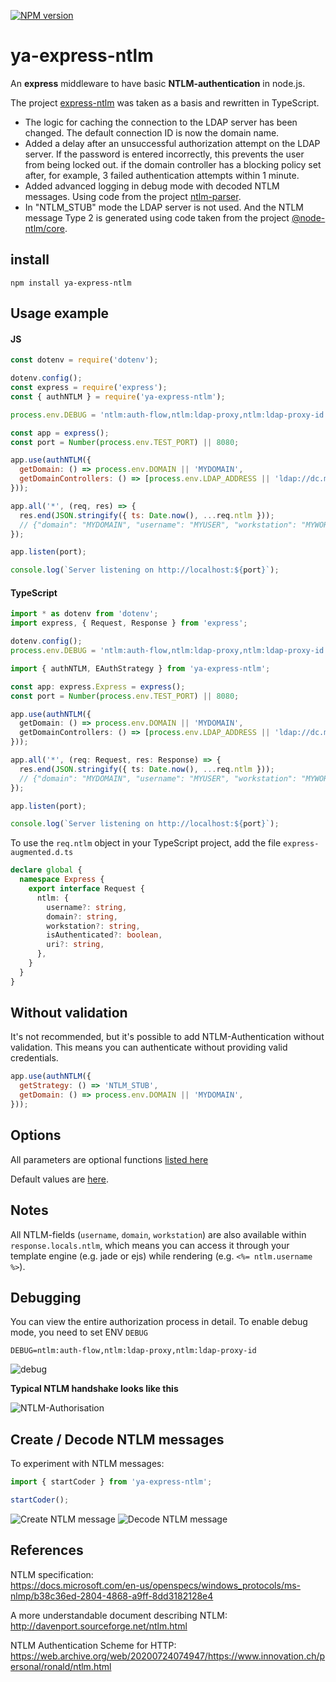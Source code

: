[![NPM version](https://img.shields.io/npm/v/ya-express-ntlm.svg?style=flat)](https://www.npmjs.com/package/ya-express-ntlm)

# ya-express-ntlm

An **express** middleware to have basic **NTLM-authentication** in node.js.







The project [express-ntlm](https://www.npmjs.com/package/express-ntlm) was taken as a basis and rewritten in TypeScript.
- The logic for caching the connection to the LDAP server has been changed.
  The default connection ID is now the domain name.
- Added a delay after an unsuccessful authorization attempt on the LDAP server. 
  If the password is entered incorrectly, this prevents the user from being locked out.
  if the domain controller has a blocking policy set after, for example,
  3 failed authentication attempts within 1 minute.
- Added advanced logging in debug mode with decoded NTLM messages. Using code from the project
  [ntlm-parser](https://www.npmjs.com/package/ntlm-parser). 
- In "NTLM_STUB" mode the LDAP server is not used. And the NTLM message Type 2 
  is generated using code taken from the project [@node-ntlm/core](https://www.npmjs.com/package/@node-ntlm/core).


## install

```shell
npm install ya-express-ntlm
```



## Usage example



#### JS

```js
const dotenv = require('dotenv');

dotenv.config();
const express = require('express');
const { authNTLM } = require('ya-express-ntlm');

process.env.DEBUG = 'ntlm:auth-flow,ntlm:ldap-proxy,ntlm:ldap-proxy-id';

const app = express();
const port = Number(process.env.TEST_PORT) || 8080;

app.use(authNTLM({
  getDomain: () => process.env.DOMAIN || 'MYDOMAIN',
  getDomainControllers: () => [process.env.LDAP_ADDRESS || 'ldap://dc.mydomain.myorg.com'],
}));

app.all('*', (req, res) => {
  res.end(JSON.stringify({ ts: Date.now(), ...req.ntlm }));
  // {"domain": "MYDOMAIN", "username": "MYUSER", "workstation": "MYWORKSTATION"}
});

app.listen(port);

console.log(`Server listening on http://localhost:${port}`);
```




#### TypeScript

```typescript
import * as dotenv from 'dotenv';
import express, { Request, Response } from 'express';

dotenv.config();
process.env.DEBUG = 'ntlm:auth-flow,ntlm:ldap-proxy,ntlm:ldap-proxy-id';

import { authNTLM, EAuthStrategy } from 'ya-express-ntlm';

const app: express.Express = express();
const port = Number(process.env.TEST_PORT) || 8080;

app.use(authNTLM({
  getDomain: () => process.env.DOMAIN || 'MYDOMAIN',
  getDomainControllers: () => [process.env.LDAP_ADDRESS || 'ldap://dc.mydomain.myorg.com'],
}));

app.all('*', (req: Request, res: Response) => {
  res.end(JSON.stringify({ ts: Date.now(), ...req.ntlm }));
  // {"domain": "MYDOMAIN", "username": "MYUSER", "workstation": "MYWORKSTATION"}
});

app.listen(port);

console.log(`Server listening on http://localhost:${port}`);
```

To use the `req.ntlm` object in your TypeScript project, add the file `express-augmented.d.ts`

```typescript
declare global {
  namespace Express {
    export interface Request {
      ntlm: {
        username?: string,
        domain?: string,
        workstation?: string,
        isAuthenticated?: boolean,
        uri?: string,
      },
    }
  }
}
```



## Without validation

It's not recommended, but it's possible to add NTLM-Authentication without 
validation. This means you can authenticate without providing valid credentials.

```js
app.use(authNTLM({
  getStrategy: () => 'NTLM_STUB',
  getDomain: () => process.env.DOMAIN || 'MYDOMAIN',
}));
```



## Options

All parameters are optional functions [listed here](https://github.com/Bazilio-san/ya-express-ntlm/blob/master/src/interfaces.ts#L42)     


Default values are [here](https://github.com/Bazilio-san/ya-express-ntlm/blob/master/src/prepare-options.ts#L9).




## Notes

All NTLM-fields (`username`, `domain`, `workstation`) are also available within
`response.locals.ntlm`, which means you can access it through your template
engine (e.g. jade or ejs) while rendering (e.g. `<%= ntlm.username %>`).




## Debugging

You can view the entire authorization process in detail.
To enable debug mode, you need to set ENV `DEBUG`

```shell
DEBUG=ntlm:auth-flow,ntlm:ldap-proxy,ntlm:ldap-proxy-id
```

<img src="debug.png" alt="debug" />



**Typical NTLM handshake looks like this**

<img src="img/NTLM-Authorisation.png" alt="NTLM-Authorisation" />


## Create / Decode NTLM messages

To experiment with NTLM messages:

```typescript
import { startCoder } from 'ya-express-ntlm';

startCoder();
```

<img src="img/create-ntlm-message.png" alt="Create NTLM message" />

<img src="img/decode-ntlm-message.png" alt="Decode NTLM message" />



## References

NTLM specification:  
https://docs.microsoft.com/en-us/openspecs/windows_protocols/ms-nlmp/b38c36ed-2804-4868-a9ff-8dd3182128e4

A more understandable document describing NTLM:  
http://davenport.sourceforge.net/ntlm.html

NTLM Authentication Scheme for HTTP:  
https://web.archive.org/web/20200724074947/https://www.innovation.ch/personal/ronald/ntlm.html

